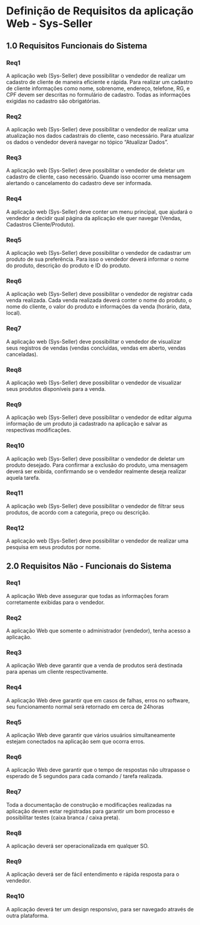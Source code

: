 # Definição de Requisitos da aplicação Web - Sys-Seller	

## 1.0 Requisitos Funcionais do Sistema

### Req1 
A aplicação web (Sys-Seller) deve possibilitar o vendedor de realizar um cadastro de cliente de maneira eficiente e rápida. Para realizar um cadastro de cliente informações como nome, sobrenome, endereço, telefone, RG, e CPF devem ser descritas no formulário de cadastro. Todas as informações exigidas no cadastro são obrigatórias.

### Req2
A aplicação web (Sys-Seller) deve possibilitar o vendedor de realizar uma atualização nos dados cadastrais do cliente, caso necessário. Para atualizar os dados o vendedor deverá navegar no tópico “Atualizar Dados”.

### Req3
A aplicação web (Sys-Seller) deve possibilitar o vendedor de deletar um cadastro de cliente, caso necessário. Quando isso ocorrer uma mensagem alertando o cancelamento do cadastro deve ser informada.

### Req4
A aplicação web (Sys-Seller) deve conter um menu principal, que ajudará o vendedor a decidir qual página da aplicação ele quer navegar (Vendas, Cadastros Cliente/Produto).

### Req5
A aplicação web (Sys-Seller) deve possibilitar o vendedor de cadastrar um produto de sua preferência. Para isso o vendedor deverá informar o nome do produto, descrição do produto e ID do produto.

### Req6
A aplicação web (Sys-Seller) deve possibilitar o vendedor de registrar cada venda realizada. Cada venda realizada deverá conter o nome do produto, o nome do cliente, o valor do produto e informações da venda (horário, data, local).

### Req7
A aplicação web (Sys-Seller) deve possibilitar o vendedor de visualizar seus registros de vendas (vendas concluídas, vendas em aberto, vendas canceladas).

### Req8
A aplicação web (Sys-Seller) deve possibilitar o vendedor de visualizar seus produtos disponíveis para a venda.

### Req9
A aplicação web (Sys-Seller) deve possibilitar o vendedor de editar alguma informação de um produto já cadastrado na aplicação e salvar as respectivas modificações.

### Req10
A aplicação web (Sys-Seller) deve possibilitar o vendedor de deletar um produto desejado. Para confirmar a exclusão do produto, uma mensagem deverá ser exibida, confirmando se o vendedor realmente deseja realizar aquela tarefa.

### Req11 
A aplicação web (Sys-Seller) deve possibilitar o vendedor de filtrar seus produtos, de acordo com a categoria, preço ou descrição.

### Req12 
A aplicação web (Sys-Seller) deve possibilitar o vendedor de realizar uma pesquisa em seus produtos por nome.

## 2.0 Requisitos Não - Funcionais do Sistema
                 
### Req1
A aplicação Web deve assegurar que todas as informações foram corretamente exibidas para o vendedor.

### Req2
A aplicação Web que somente o administrador (vendedor), tenha acesso a aplicação.

### Req3
A aplicação Web deve garantir que a venda de produtos será destinada para apenas um cliente respectivamente.

### Req4
A aplicação Web deve garantir que em casos de falhas, erros no software, seu funcionamento normal será retornado em cerca de 24horas 

### Req5
A aplicação Web deve garantir que vários usuários simultaneamente estejam conectados na aplicação sem que ocorra erros.

### Req6
A aplicação Web deve garantir que o tempo de respostas não ultrapasse o esperado de 5 segundos para cada comando / tarefa realizada.

### Req7
Toda a documentação de construção e modificações realizadas na aplicação devem estar registradas para garantir um bom processo e possibilitar testes (caixa branca / caixa preta).

### Req8
A aplicação deverá ser operacionalizada em qualquer SO.

### Req9
A aplicação deverá ser de fácil entendimento e rápida resposta para o vendedor.

### Req10
A aplicação deverá ter um design responsivo, para ser navegado através de outra plataforma.
